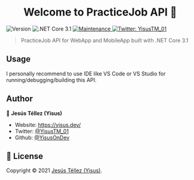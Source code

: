 <h1 align="center">Welcome to PracticeJob API 👋</h1>
<p>
  <img alt="Version" src="https://img.shields.io/badge/version-0.0.1-blue.svg?cacheSeconds=2592000" />
  <img alt=".NET Core 3.1" src="https://img.shields.io/badge/.NET Core-3.1-blue.svg?cacheSeconds=2592000" />
  <a href="https://github.com/kefranabg/readme-md-generator/graphs/commit-activity" target="_blank">
    <img alt="Maintenance" src="https://img.shields.io/badge/Maintained%3F-yes-green.svg" />
  </a>
  <a href="https://twitter.com/YisusTM\_01" target="_blank">
    <img alt="Twitter: YisusTM_01" src="https://img.shields.io/twitter/follow/YisusTM_01.svg?style=social" />
  </a>
</p>

> PracticeJob API for WebApp and MobileApp built with .NET Core 3.1

## Usage
I personally recommend to use IDE like VS Code or VS Studio for running/debugging/building this API.

## Author

👤 **Jesús Téllez (Yisus)**

* Website: https://yisus.dev/
* Twitter: [@YisusTM\_01](https://twitter.com/YisusTM\_01)
* Github: [@YisusOnDev](https://github.com/YisusOnDev)

## 📝 License

Copyright © 2021 [Jesús Téllez (Yisus)](https://github.com/YisusOnDev).<br />
